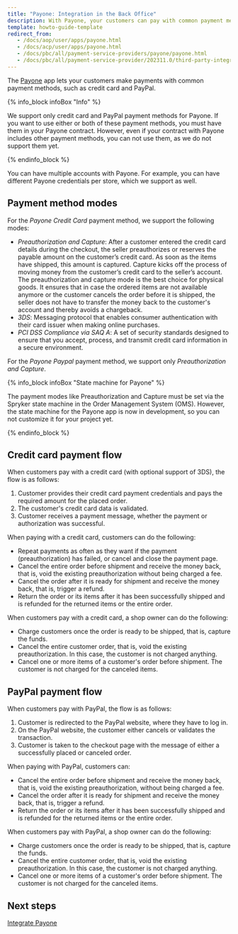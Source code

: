 ```yaml
---
title: "Payone: Integration in the Back Office"
description: With Payone, your customers can pay with common payment methods, such as credit card and PayPal.
template: howto-guide-template
redirect_from:
   - /docs/aop/user/apps/payone.html
   - /docs/acp/user/apps/payone.html
   - /docs/pbc/all/payment-service-providers/payone/payone.html
   - /docs/pbc/all/payment-service-provider/202311.0/third-party-integrations/payone/integration-in-the-back-office/payone-integration-in-the-back-office.html
---
```


The [Payone](https://www.payone.com/DE-en?ref=spryker-documentation) app lets your customers make payments with common payment methods, such as credit card and PayPal.

{% info_block infoBox "Info" %}

We support only credit card and PayPal payment methods for Payone. If you want to use either or both of these payment methods, you must have them in your Payone contract. However, even if your contract with Payone includes other payment methods, you can not use them, as we do not support them yet.

{% endinfo_block %}

You can have multiple accounts with Payone. For example, you can have different Payone credentials per store, which we support as well.

## Payment method modes

For the *Payone Credit Card* payment method, we support the following modes:

- *Preauthorization and Capture*: After a customer entered the credit card details during the checkout, the seller preauthorizes or reserves the payable amount on the customer’s credit card. As soon as the items have shipped, this amount is captured. Capture kicks off the process of moving money from the customer’s credit card to the seller’s account. The preauthorization and capture mode is the best choice for physical goods. It ensures that in case the ordered items are not available anymore or the customer cancels the order before it is shipped, the seller does not have to transfer the money back to the customer's account and thereby avoids a chargeback.
- *3DS*: Messaging protocol that enables consumer authentication with their card issuer when making online purchases.
- *PCI DSS Compliance via SAQ A*: A set of security standards designed to ensure that you accept, process, and transmit credit card information in a secure environment.

For the *Payone Paypal* payment method, we support only *Preauthorization and Capture*.

{% info_block infoBox "State machine for Payone" %}

The payment modes like Preauthorization and Capture must be set via the Spryker state machine in the Order Management System (OMS). However, the state machine for the Payone app is now in development, so you can not customize it for your project yet.

{% endinfo_block %}

## Credit card payment flow

When customers pay with a credit card (with optional support of 3DS), the flow is as follows:

1. Customer provides their credit card payment credentials and pays the required amount for the placed order.
2. The customer's credit card data is validated.
3. Customer receives a payment message, whether the payment or authorization was successful.

When paying with a credit card, customers can do the following:

- Repeat payments as often as they want if the payment (preauthorization) has failed, or cancel and close the payment page.
- Cancel the entire order before shipment and receive the money back, that is, void the existing preauthorization without being charged a fee.
- Cancel the order after it is ready for shipment and receive the money back, that is, trigger a refund.
- Return the order or its items after it has been successfully shipped and is refunded for the returned items or the entire order.

When customers pay with a credit card, a shop owner can do the following:


- Charge customers once the order is ready to be shipped, that is, capture the funds.
- Cancel the entire customer order, that is, void the existing preauthorization. In this case, the customer is not charged anything.
- Cancel one or more items of a customer's order before shipment. The customer is not charged for the canceled items.

## PayPal payment flow

When customers pay with PayPal, the flow is as follows:

1. Customer is redirected to the PayPal website, where they have to log in.
2. On the PayPal website, the customer either cancels or validates the transaction.
3. Customer is taken to the checkout page with the message of either a successfully placed or canceled order.

When paying with PayPal, customers can:

- Cancel the entire order before shipment and receive the money back, that is, void the existing preauthorization, without being charged a fee.
- Cancel the order after it is ready for shipment and receive the money back, that is, trigger a refund.
- Return the order or its items after it has been successfully shipped and is refunded for the returned items or the entire order.

When customers pay with PayPal, a shop owner can do the following:

- Charge customers once the order is ready to be shipped, that is, capture the funds.
- Cancel the entire customer order, that is, void the existing preauthorization. In this case, the customer is not charged anything.
- Cancel one or more items of a customer's order before shipment. The customer is not charged for the canceled items.

## Next steps

[Integrate Payone](/docs/pbc/all/payment-service-provider/{{page.version}}/base-shop/third-party-integrations/payone/integration-in-the-back-office/integrate-payone.html)

